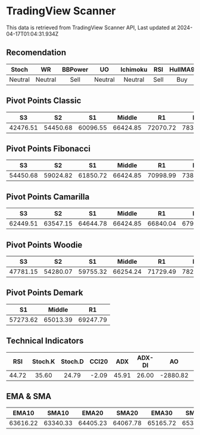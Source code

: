 # TradingView Scanner
This data is retrieved from TradingView Scanner API, Last updated at 2024-04-17T01:04:31.934Z

## Recomendation
| Stoch | WR | BBPower | UO | Ichimoku | RSI | HullMA9 |
| :---: | :---: | :---: | :---: | :---: | :---: | :---: |
| Neutral | Neutral | Sell | Neutral | Neutral | Sell | Buy |

## Pivot Points Classic
| S3 | S2 | S1 | Middle | R1 | R2 | R3 |
| :---: | :---: | :---: | :---: | :---: | :---: | :---: |
| 42476.51 | 54450.68 | 60096.55 | 66424.85 | 72070.72 | 78399.02 | 90373.19 |

## Pivot Points Fibonacci
| S3 | S2 | S1 | Middle | R1 | R2 | R3 |
| :---: | :---: | :---: | :---: | :---: | :---: | :---: |
| 54450.68 | 59024.82 | 61850.72 | 66424.85 | 70998.99 | 73824.89 | 78399.02 |

## Pivot Points Camarilla
| S3 | S2 | S1 | Middle | R1 | R2 | R3 |
| :---: | :---: | :---: | :---: | :---: | :---: | :---: |
| 62449.51 | 63547.15 | 64644.78 | 66424.85 | 66840.04 | 67937.67 | 69035.31 |

## Pivot Points Woodie
| S3 | S2 | S1 | Middle | R1 | R2 | R3 |
| :---: | :---: | :---: | :---: | :---: | :---: | :---: |
| 47781.15 | 54280.07 | 59755.32 | 66254.24 | 71729.49 | 78228.41 | 83703.66 |

## Pivot Points Demark
| S1 | Middle | R1 |
| :---: | :---: | :---: |
| 57273.62 | 65013.39 | 69247.79 |

## Technical Indicators
| RSI | Stoch.K | Stoch.D | CCI20 | ADX | ADX-DI | AO | Mom | MACD | MACD | W.R | HullMA9 |
| :---: | :---: | :---: | :---: | :---: | :---: | :---: | :---: | :---: | :---: | :---: | :---: |
| 44.72 | 35.60 | 24.79 | -2.09 | 45.91 | 26.00 | -2880.82 | -1943.76 | -1127.39 | -1225.05 | -55.37 | 63195.81 |

## EMA & SMA
| EMA10 | SMA10 | EMA20 | SMA20 | EMA30 | SMA30 | EMA50 | SMA50 | EMA100 | SMA100 | EMA200 | SMA200 |
| :---: | :---: | :---: | :---: | :---: | :---: | :---: | :---: | :---: | :---: | :---: | :---: |
| 63616.22 | 63340.33 | 64405.23 | 64067.78 | 65165.72 | 65365.20 | 66183.29 | 67243.43 | 67138.75 | 67722.23 | 66570.46 | 67644.48 |